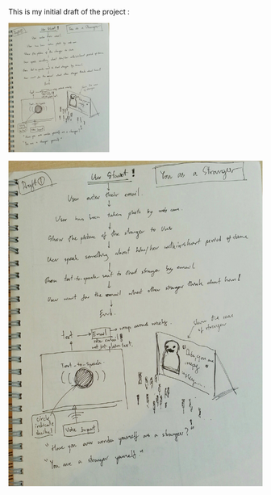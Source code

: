 This is my initial draft of the project :

<img src="../project_images/draft1.jpg" alt="Drawing" style="width: 200px;"/>

![draft in paper](../project_images/draft1.jpg "Draft 1")
